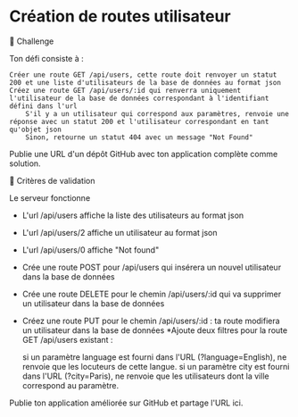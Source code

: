 
# Création de routes utilisateur
💪 Challenge


Ton défi consiste à :

    Créer une route GET /api/users, cette route doit renvoyer un statut 200 et une liste d'utilisateurs de la base de données au format json
    Créez une route GET /api/users/:id qui renverra uniquement l'utilisateur de la base de données correspondant à l'identifiant défini dans l'url
        S'il y a un utilisateur qui correspond aux paramètres, renvoie une réponse avec un statut 200 et l'utilisateur correspondant en tant qu'objet json
        Sinon, retourne un statut 404 avec un message "Not Found"

Publie une URL d'un dépôt GitHub avec ton application complète comme solution.

🧐 Critères de validation

Le serveur fonctionne
* L'url /api/users affiche la liste des utilisateurs au format json
* L'url /api/users/2 affiche un utilisateur au format json
* L'url /api/users/0 affiche "Not found"
* Crée une route POST pour /api/users qui insérera un nouvel utilisateur dans la base de données
* Crée une route DELETE pour le chemin /api/users/:id qui va supprimer un utilisateur dans la base de données
* Créez une route PUT pour le chemin /api/users/:id : ta route modifiera un utilisateur dans la base de données
*Ajoute deux filtres pour la route GET /api/users existant :

    si un paramètre language est fourni dans l'URL (?language=English), ne renvoie que les locuteurs de cette langue.
    si un paramètre city est fourni dans l'URL (?city=Paris), ne renvoie que les utilisateurs dont la ville correspond au paramètre.

Publie ton application améliorée sur GitHub et partage l'URL ici.

